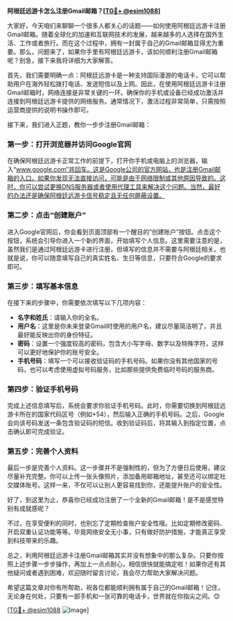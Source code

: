 **阿根廷远游卡怎么注册Gmail邮箱？[[TG💪+ @esim1088](https://t.me/s/esim1088)]**

大家好，今天咱们来聊聊一个很多人都关心的话题——如何使用阿根廷远游卡注册Gmail邮箱。随着全球化的加速和互联网技术的发展，越来越多的人选择在国外生活、工作或者旅行。而在这个过程中，拥有一封属于自己的Gmail邮箱显得尤为重要。那么，问题来了，如果你手里有阿根廷远游卡，该如何顺利注册Gmail邮箱呢？别急，接下来我将详细为大家解答。

首先，我们需要明确一点：阿根廷远游卡是一种支持国际漫游的电话卡，它可以帮助用户在海外轻松拨打电话、发送短信以及上网。因此，在使用阿根廷远游卡注册Gmail邮箱时，网络连接是非常关键的一环。确保你的手机或设备已经成功激活并连接到阿根廷远游卡提供的网络服务。通常情况下，激活过程非常简单，只需按照运营商提供的说明书操作即可。

接下来，我们进入正题，教你一步步注册Gmail邮箱：

### 第一步：打开浏览器并访问Google官网

在确保阿根廷远游卡正常工作的前提下，打开你手机或电脑上的浏览器，输入“www.google.com”并回车。这是Google公司的官方网站，也是注册Gmail邮箱的入口。如果你发现无法直接访问，可能是由于网络限制或其他原因导致的。这时，你可以尝试更换DNS服务器或者使用代理工具来解决这个问题。当然，最好的办法还是确保阿根廷远游卡信号稳定且无任何屏蔽设置。

### 第二步：点击“创建账户”

进入Google官网后，你会看到页面顶部有一个醒目的“创建账户”按钮。点击这个按钮，系统会引导你进入一个新的界面，开始填写个人信息。这里需要注意的是，虽然我们是通过阿根廷远游卡进行注册，但填写的信息并不需要与阿根廷相关。也就是说，你可以随意填写自己的真实姓名、生日等信息，只要符合Google的要求即可。

### 第三步：填写基本信息

在接下来的步骤中，你需要依次填写以下几项内容：
- **名字和姓氏**：请输入你的全名。
- **用户名**：这里是你未来登录Gmail时使用的用户名，建议尽量简洁明了，并且最好能反映出你的身份特征。
- **密码**：设置一个强度较高的密码，包含大小写字母、数字以及特殊字符，这样可以更好地保护你的账号安全。
- **手机号码**：填写一个可以接收验证码的手机号码。如果你没有其他国家的号码，也可以考虑使用虚拟号码服务，比如那些提供免费临时号码的服务商。

### 第四步：验证手机号码

完成上述信息填写后，系统会要求你验证手机号码。此时，你需要切换到阿根廷远游卡所在的国家代码区号（例如+54），然后输入正确的手机号码。之后，Google会向该号码发送一条包含验证码的短信。收到验证码后，将其输入到指定位置，点击确认即可完成验证。

### 第五步：完善个人资料

最后一步是完善个人资料。这一步骤并不是强制性的，但为了方便日后使用，建议尽量补充完整。你可以上传一张头像照片，添加备用邮箱地址，甚至还可以绑定社交媒体账号。这样一来，不仅可以让别人更容易找到你，还能提升账户的安全性。

好了，到这里为止，恭喜你已经成功注册了一个全新的Gmail邮箱！是不是感觉特别有成就感呢？

不过，在享受便利的同时，也别忘了定期检查账户安全性哦。比如定期修改密码、开启双重认证功能等等。毕竟网络安全无小事，只有做好防护措施，才能真正享受到科技带来的乐趣。

总之，利用阿根廷远游卡注册Gmail邮箱其实并没有想象中的那么复杂。只要你按照上述步骤一步步操作，再加上一点点耐心，相信很快就能搞定啦！如果你还有其他疑问或者遇到困难，欢迎随时留言讨论，我会尽力帮助大家解决问题。

希望这篇文章对你有所帮助，祝各位都能顺利拥有属于自己的Gmail邮箱！记住，无论身在何处，只要有一部手机和一张可靠的电话卡，世界就在你指尖之间。😊

[[TG💪+ @esim1088](https://t.me/s/esim1088) ![Image](https://i.postimg.cc/4NQfJmqS/Snipaste-2025-05-13-00-14-12.png)]